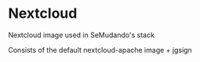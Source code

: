 # Nextcloud
Nextcloud image used in SeMudando's stack


Consists of the default nextcloud-apache image + jgsign
